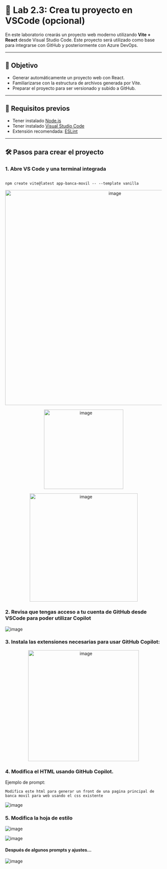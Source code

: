 # 🧪 Lab 2.3: Crea tu proyecto en VSCode (opcional)

En este laboratorio crearás un proyecto web moderno utilizando **Vite + React** desde Visual Studio Code. Este proyecto será utilizado como base para integrarse con GitHub y posteriormente con Azure DevOps.

---

## 🎯 Objetivo

- Generar automáticamente un proyecto web con React.
- Familiarizarse con la estructura de archivos generada por Vite.
- Preparar el proyecto para ser versionado y subido a GitHub.

---

## 🧰 Requisitos previos

- Tener instalado [Node.js](https://nodejs.org/)
- Tener instalado [Visual Studio Code](https://code.visualstudio.com/)
- Extensión recomendada: [ESLint](https://marketplace.visualstudio.com/items?itemName=dbaeumer.vscode-eslint)

---

## 🛠️ Pasos para crear el proyecto

### 1. Abre VS Code y una terminal integrada
```

npm create vite@latest app-banca-movil -- --template vanilla
```
<p align="center">
<img width="690" alt="image" src="https://github.com/user-attachments/assets/eb81e0ea-a584-4d9c-97ae-06869be7b8ad" />
</p>

<p align="center">
<img width="255" alt="image" src="https://github.com/user-attachments/assets/e6b8e657-1b19-4a16-a146-bd72ad96bf5e" />
</p>

<p align="center">
<img width="347" alt="image" src="https://github.com/user-attachments/assets/1ccaba78-38ae-4445-81d3-2501b99f0950" />
</p>

### 2. Revisa que tengas acceso a tu cuenta de GitHub desde VSCode para poder utilizar Copilot

![image](https://github.com/user-attachments/assets/40e61779-9558-4827-8598-23cb63167c6e)

### 3. Instala las extensiones necesarias para usar GitHub Copilot:

<p align="center">
<img width="356" alt="image" src="https://github.com/user-attachments/assets/1ef0f849-a94f-4e52-afbb-202094fd95bd" />
</p>

### 4. Modifica el HTML usando GitHub Copilot.

Ejemplo de prompt:

```bash!
Modifica este html para generar un front de una pagina principal de banca movil para web usando el css existente
```

![image](https://github.com/user-attachments/assets/bf6d6371-ca8a-4611-85ad-16ef6767b502)

### 5. Modifica la hoja de estilo

![image](https://github.com/user-attachments/assets/2e05712f-fc4a-41eb-8c34-bd40d139891f)

![image](https://github.com/user-attachments/assets/25c6bc18-f858-4052-ba6e-0c42cbec045f)

#### Después de algunos prompts y ajustes...

![image](https://github.com/user-attachments/assets/ae45b36e-e504-48d7-aaa6-1454e926015e)
